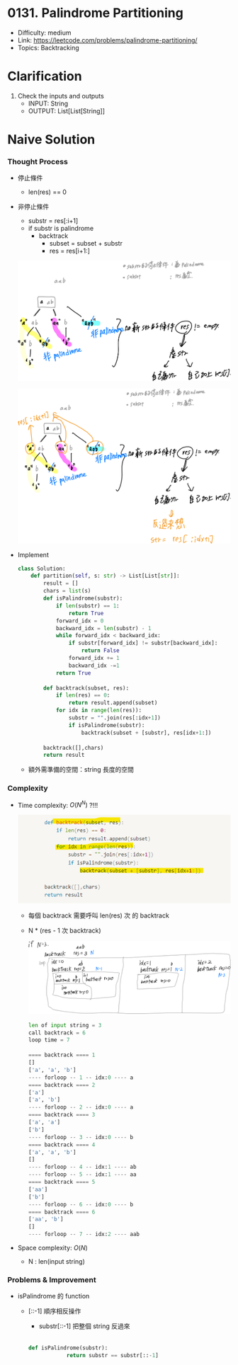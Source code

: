 # 0131. Palindrome Partitioning

* Difficulty: medium
* Link: https://leetcode.com/problems/palindrome-partitioning/
* Topics: Backtracking

# Clarification

1. Check the inputs and outputs
    - INPUT: String
    - OUTPUT: List[List[String]]

# Naive Solution

### Thought Process

- 停止條件
    - len(res) == 0
- 非停止條件
    - substr = res[:i+1]
    - if substr is palindrome
        - backtrack
            - subset = subset + substr
            - res = res[i+1:]
    
    ![Untitled](./Untitled.png)
    
    ![Untitled](./Untitled%201.png)
    
- Implement
    
    ```python
    class Solution:
        def partition(self, s: str) -> List[List[str]]:
            result = []
            chars = list(s)
            def isPalindrome(substr):
                if len(substr) == 1:
                    return True
                forward_idx = 0
                backward_idx = len(substr) - 1
                while forward_idx < backward_idx:
                    if substr[forward_idx] != substr[backward_idx]:
                        return False
                    forward_idx += 1
                    backward_idx -=1
                return True
                        
            def backtrack(subset, res):
                if len(res) == 0:
                    return result.append(subset)
                for idx in range(len(res)):
                    substr = "".join(res[:idx+1])
                    if isPalindrome(substr):
                        backtrack(subset + [substr], res[idx+1:])
                
            backtrack([],chars)
            return result
    ```
    
    - 額外需準備的空間：string 長度的空間

### Complexity

- Time complexity: $O(N^N)$ ?!!!
    
    ![Untitled](./Untitled%202.png)
    
    - 每個 backtrack 需要呼叫 len(res) 次 的 backtrack
    - N * (res - 1 次 backtrack)
        
        ![Untitled](./Untitled%203.png)
        
        ```python
        len of input string = 3
        call backtrack = 6
        loop time = 7
        
        ==== backtrack ==== 1
        []
        ['a', 'a', 'b']
        ---- forloop -- 1 -- idx:0 ---- a
        ==== backtrack ==== 2
        ['a']
        ['a', 'b']
        ---- forloop -- 2 -- idx:0 ---- a
        ==== backtrack ==== 3
        ['a', 'a']
        ['b']
        ---- forloop -- 3 -- idx:0 ---- b
        ==== backtrack ==== 4
        ['a', 'a', 'b']
        []
        ---- forloop -- 4 -- idx:1 ---- ab
        ---- forloop -- 5 -- idx:1 ---- aa
        ==== backtrack ==== 5
        ['aa']
        ['b']
        ---- forloop -- 6 -- idx:0 ---- b
        ==== backtrack ==== 6
        ['aa', 'b']
        []
        ---- forloop -- 7 -- idx:2 ---- aab
        ```
        
- Space complexity: $O(N)$
    - N : len(input string)

### Problems & Improvement

- isPalindrome 的 function
    - [::-1] 順序相反操作
        - substr[::-1] 把整個 string 反過來
        
        ```python
        
        def isPalindrome(substr):
                    return substr == substr[::-1]
        ```